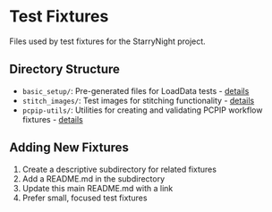 # Test Fixtures

Files used by test fixtures for the StarryNight project.

## Directory Structure

- `basic_setup/`: Pre-generated files for LoadData tests - [details](basic_setup/README.md)
- `stitch_images/`: Test images for stitching functionality - [details](stitch_images/README.md)
- `pcpip-utils/`: Utilities for creating and validating PCPIP workflow fixtures - [details](pcpip-utils/README.md)

## Adding New Fixtures

1. Create a descriptive subdirectory for related fixtures
2. Add a README.md in the subdirectory
3. Update this main README.md with a link
4. Prefer small, focused test fixtures
